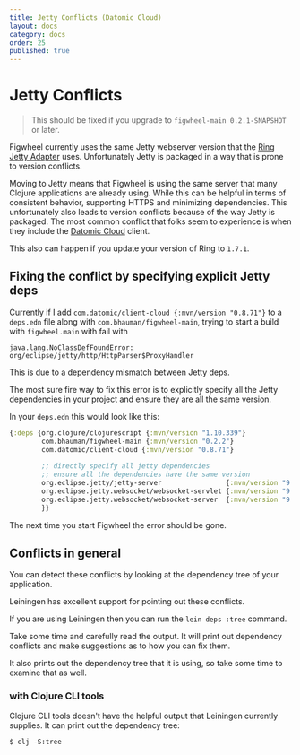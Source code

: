 ```yaml
---
title: Jetty Conflicts (Datomic Cloud)
layout: docs
category: docs
order: 25
published: true
---
```


# Jetty Conflicts

> This should be fixed if you upgrade to `figwheel-main 0.2.1-SNAPSHOT`
> or later.

<div class="lead-in"> Figwheel currently uses the same Jetty webserver
version that the <a href="https://github.com/ring-clojure/ring/tree/master/ring-jetty-adapter">Ring Jetty Adapter</a> uses. Unfortunately Jetty is
packaged in a way that is prone to version conflicts.</div>

Moving to Jetty means that Figwheel is using the same server that many
Clojure applications are already using. While this can be helpful in
terms of consistent behavior, supporting HTTPS and minimizing
dependencies. This unfortunately also leads to version conflicts
because of the way Jetty is packaged. The most common conflict that
folks seem to experience is when they include the [Datomic
Cloud](https://docs.datomic.com/cloud/index.html) client.

This also can happen if you update your version of Ring to `1.7.1`.

## Fixing the conflict by specifying explicit Jetty deps

Currently if I add `com.datomic/client-cloud {:mvn/version "0.8.71"}`
to a `deps.edn` file along with `com.bhauman/figwheel-main`, trying to
start a build with `figwheel.main` with fail with 

```
java.lang.NoClassDefFoundError: org/eclipse/jetty/http/HttpParser$ProxyHandler
```

This is due to a dependency mismatch between Jetty deps.

The most sure fire way to fix this error is to explicitly specify all
the Jetty dependencies in your project and ensure they are all the
same version.

In your `deps.edn` this would look like this:

```clojure
{:deps {org.clojure/clojurescript {:mvn/version "1.10.339"}
        com.bhauman/figwheel-main {:mvn/version "0.2.2"}
		com.datomic/client-cloud {:mvn/version "0.8.71"}
	    
		;; directly specify all jetty dependencies
		;; ensure all the dependencies have the same version
		org.eclipse.jetty/jetty-server                {:mvn/version "9.4.12.v20180830"}
		org.eclipse.jetty.websocket/websocket-servlet {:mvn/version "9.4.12.v20180830"}
		org.eclipse.jetty.websocket/websocket-server  {:mvn/version "9.4.12.v20180830"}
		}}
```

The next time you start Figwheel the error should be gone.

## Conflicts in general

You can detect these conflicts by looking at the dependency tree of
your application.

Leiningen has excellent support for pointing out these conflicts.

If you are using Leiningen then you can run the `lein deps :tree`
command.

Take some time and carefully read the output. It will print out
dependency conflicts and make suggestions as to how you can fix them.

It also prints out the dependency tree that it is using, so take some
time to examine that as well.

### with Clojure CLI tools

Clojure CLI tools doesn't have the helpful output that Leiningen
currently supplies. It can print out the dependency tree:

```
$ clj -S:tree
```





